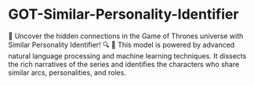 # GOT-Similar-Personality-Identifier
🐉 Uncover the hidden connections in the Game of Thrones universe with Similar Personality Identifier! 🔍  📖 This model is powered by advanced natural language processing and machine learning techniques. It dissects the rich narratives of the series and identifies the characters who share similar arcs, personalities, and roles.
